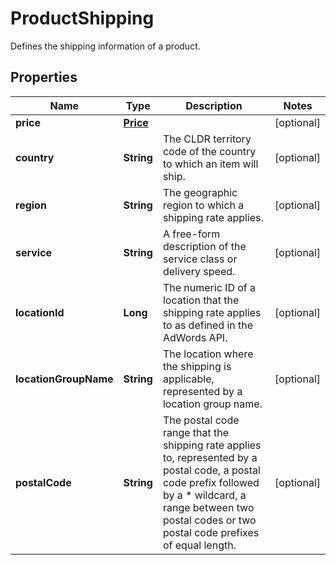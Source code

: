 

# ProductShipping

Defines the shipping information of a product.

## Properties

| Name | Type | Description | Notes |
|------------ | ------------- | ------------- | -------------|
|**price** | [**Price**](Price.md) |  |  [optional] |
|**country** | **String** | The CLDR territory code of the country to which an item will ship. |  [optional] |
|**region** | **String** | The geographic region to which a shipping rate applies. |  [optional] |
|**service** | **String** | A free-form description of the service class or delivery speed. |  [optional] |
|**locationId** | **Long** | The numeric ID of a location that the shipping rate applies to as defined in the AdWords API. |  [optional] |
|**locationGroupName** | **String** | The location where the shipping is applicable, represented by a location group name. |  [optional] |
|**postalCode** | **String** | The postal code range that the shipping rate applies to, represented by a postal code, a postal code prefix followed by a * wildcard, a range between two postal codes or two postal code prefixes of equal length. |  [optional] |



